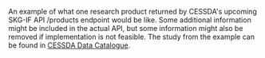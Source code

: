An example of what one research product returned by CESSDA's upcoming SKG-IF API /products endpoint would be like. Some additional information might be included in the actual API, but some information might also be removed if implementation is not feasible.
The study from the example can be found in [CESSDA Data Catalogue](https://datacatalogue.cessda.eu/detail?lang=en&q=280f0f65d8a53b4201440ce64360cb3bf75c24e0567e68532c10f8e7937bf1ab).

